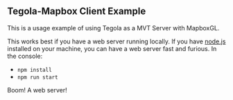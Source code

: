Tegola-Mapbox Client Example
---

This is a usage example of using Tegola as a MVT Server with MapboxGL.

This works best if you have a web server running locally. If you have [node.js](https://nodejs.org/en/) installed on your machine, you can have a web server fast and furious. In the console:

- `npm install`
- `npm run start`

Boom! A web server!

